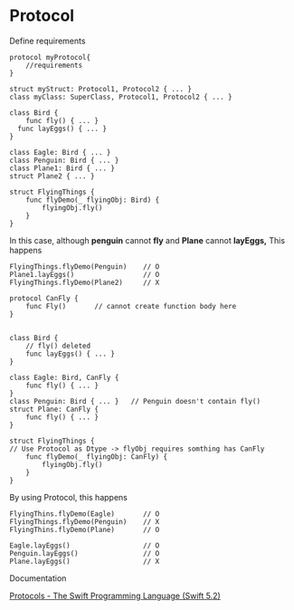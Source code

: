 # Protocol

Define requirements

    protocol myProtocol{
    	//requirements
    }
    
    struct myStruct: Protocol1, Protocol2 { ... }
    class myClass: SuperClass, Protocol1, Protocol2 { ... }

    class Bird {
    	func fly() { ... }
      func layEggs() { ... }
    }
    
    class Eagle: Bird { ... }
    class Penguin: Bird { ... }
    class Plane1: Bird { ... }
    struct Plane2 { ... }
    
    struct FlyingThings {
    	func flyDemo(_ flyingObj: Bird) {
    		flyingObj.fly()
    	}
    }

In this case, although **penguin** cannot **fly** and **Plane** cannot **layEggs,** This happens

    FlyingThings.flyDemo(Penguin)    // O
    Plane1.layEggs()                 // O
    FlyingThings.flyDemo(Plane2)     // X

    protocol CanFly {
    	func Fly()       // cannot create function body here
    }
    
    
    class Bird {
    	// fly() deleted
    	func layEggs() { ... }
    }
    
    class Eagle: Bird, CanFly { 
    	func fly() { ... }
    }
    class Penguin: Bird { ... }   // Penguin doesn't contain fly()
    struct Plane: CanFly { 
    	func fly() { ... }
    }
    
    struct FlyingThings {
    // Use Protocol as Dtype -> flyObj requires somthing has CanFly
    	func flyDemo(_ flyingObj: CanFly) {    
    		flyingObj.fly()
    	}
    }

By using Protocol, this happens

    FlyingThins.flyDemo(Eagle)       // O
    FlyingThings.flyDemo(Penguin)    // X
    FlyingThins.flyDemo(Plane)       // O
    
    Eagle.layEggs()                  // O
    Penguin.layEggs()                // O
    Plane.layEggs()                  // X

Documentation

[Protocols - The Swift Programming Language (Swift 5.2)](https://docs.swift.org/swift-book/LanguageGuide/Protocols.html)